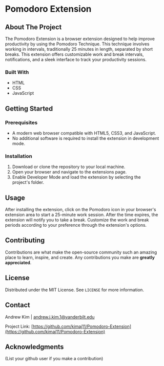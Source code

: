 # Pomodoro Extension

## About The Project
The Pomodoro Extension is a browser extension designed to help improve productivity by using the Pomodoro Technique. This technique involves working in intervals, traditionally 25 minutes in length, separated by short breaks. This extension offers customizable work and break intervals, notifications, and a sleek interface to track your productivity sessions.

### Built With
- HTML
- CSS
- JavaScript

## Getting Started

### Prerequisites
- A modern web browser compatible with HTML5, CSS3, and JavaScript.
- No additional software is required to install the extension in development mode.

### Installation
1. Download or clone the repository to your local machine.
2. Open your browser and navigate to the extensions page.
3. Enable Developer Mode and load the extension by selecting the project's folder.

## Usage
After installing the extension, click on the Pomodoro icon in your browser's extension area to start a 25-minute work session. After the time expires, the extension will notify you to take a break. Customize the work and break periods according to your preference through the extension's options.

## Contributing
Contributions are what make the open-source community such an amazing place to learn, inspire, and create. Any contributions you make are **greatly appreciated**.

## License
Distributed under the MIT License. See `LICENSE` for more information.

## Contact
Andrew Kim | andrew.j.kim.1@vanderbilt.edu

Project Link: [https://github.com/kimaj11/Pomodoro-Extension](https://github.com/kimaj11/Pomodoro-Extension)

## Acknowledgments
(List your github user if you make a contribution)
